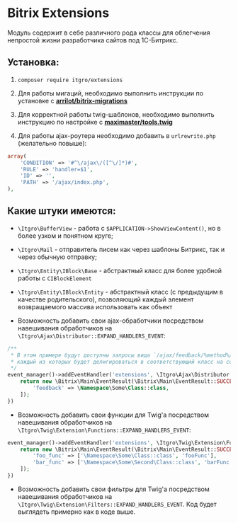# Bitrix Extensions

Модуль содержит в себе различного рода классы для облегчения непростой жизни разработчика сайтов под 1С-Битрикс.

## Установка:

1) `composer require itgro/extensions`

2) Для работы мигаций, необходимо выполнить инструкции по установке с **[arrilot/bitrix-migrations](https://github.com/arrilot/bitrix-migrations)**

3) Для корректной работы twig-шаблонов, необходимо выполнить инструкцию по настройке с **[maximaster/tools.twig](https://github.com/maximaster/tools.twig/blob/master/docs/configuration.md)**

4) Для работы ajax-роутера необходимо добавить в `urlrewrite.php` (желательно повыше):
```php
array(
    'CONDITION' => '#^\/ajax\/([^\/]*)#',
    'RULE' => 'handler=$1',
    'ID' => '',
    'PATH' => '/ajax/index.php',
),
```

## Какие штуки имеются:

* `\Itgro\BufferView` - работа с `$APPLICATION->ShowViewContent()`, но в более узком и понятном круге;

* `\Itgro\Mail` - отправитель писем как через шаблоны Битрикс, так и через обычную отправку;

* `\Itgro\Entity\IBlock\Base` - абстрактный класс для более удобной работы с `CIBlockElement`

* `\Itgro\Entity\IBlock\Entity` - абстрактный класс (с предыдущим в качестве родительского), позволяющий каждый элемент возвращаемого массива использовать как объект

* Возможность добавить свои ajax-обработчики посредством навешивания обработчиков на `\Itgro\Ajax\Distributor::EXPAND_HANDLERS_EVENT`:
```php
/**
 * В этом примере будут доступны запросы вида `/ajax/feedback/%method%/`,
 * каждый из которых будет делигироваться в соответствующий класс на соответствующий метод
 */
event_manager()->addEventHandler('extensions', \Itgro\Ajax\Distributor::EXPAND_HANDLERS_EVENT, function (\Bitrix\Main\Event $event) {
    return new \Bitrix\Main\EventResult(\Bitrix\Main\EventResult::SUCCESS, [
        'feedback' => \Namespace\Some\Class::class,
    ]);
})
``` 

* Возможность добавить свои функции для Twig'а посредством навешивания обработчиков на `\Itgro\Twig\Extension\Functions::EXPAND_HANDLERS_EVENT`:
```php
event_manager()->addEventHandler('extensions', \Itgro\Twig\Extension\Functions::CREATE_HANDLERS_LIST_EVENT, function (\Bitrix\Main\Event $event) {
    return new \Bitrix\Main\EventResult(\Bitrix\Main\EventResult::SUCCESS, [
        'foo_func' => ['\Namespace\Some\Class::class', 'fooFunc'],
        'bar_func' => ['\Namespace\Some\Second\Class::class', 'barFunc'],
    ]);
})
``` 

* Возможность добавить свои фильтры для Twig'а посредством навешивания обработчиков на `\Itgro\Twig\Extension\Filters::EXPAND_HANDLERS_EVENT`. Код будет выглядеть примерно как в коде выше.

